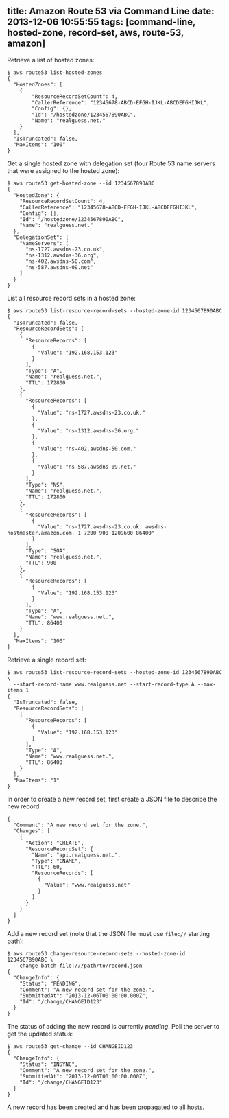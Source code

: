 title: Amazon Route 53 via Command Line
date: 2013-12-06 10:55:55
tags: [command-line, hosted-zone, record-set, aws, route-53, amazon]
---

Retrieve a list of hosted zones:

```
$ aws route53 list-hosted-zones          
{
  "HostedZones": [
    {
        "ResourceRecordSetCount": 4,
        "CallerReference": "12345678-ABCD-EFGH-IJKL-ABCDEFGHIJKL",
        "Config": {},
        "Id": "/hostedzone/1234567890ABC",
        "Name": "realguess.net."
    }
  ], 
  "IsTruncated": false, 
  "MaxItems": "100"
}
```

Get a single hosted zone with delegation set (four Route 53 name servers that were assigned to the hosted zone):

```
$ aws route53 get-hosted-zone --id 1234567890ABC
{
  "HostedZone": {
    "ResourceRecordSetCount": 4,
    "CallerReference": "12345678-ABCD-EFGH-IJKL-ABCDEFGHIJKL",
    "Config": {},
    "Id": "/hostedzone/1234567890ABC",
    "Name": "realguess.net."
  },
  "DelegationSet": {
    "NameServers": [
      "ns-1727.awsdns-23.co.uk",
      "ns-1312.awsdns-36.org",
      "ns-402.awsdns-50.com",
      "ns-587.awsdns-09.net"
    ]
  }
}
```

List all resource record sets in a hosted zone:

```
$ aws route53 list-resource-record-sets --hosted-zone-id 1234567890ABC
{
  "IsTruncated": false,
  "ResourceRecordSets": [
    {
      "ResourceRecords": [
        {
          "Value": "192.168.153.123"
        }
      ],
      "Type": "A",
      "Name": "realguess.net.",
      "TTL": 172800
    },
    {
      "ResourceRecords": [
        {
          "Value": "ns-1727.awsdns-23.co.uk."
        },
        {
          "Value": "ns-1312.awsdns-36.org."
        },
        {
          "Value": "ns-402.awsdns-50.com."
        },
        {
          "Value": "ns-587.awsdns-09.net."
        }
      ], 
      "Type": "NS",
      "Name": "realguess.net.",
      "TTL": 172800
    }, 
    {
      "ResourceRecords": [
        {
          "Value": "ns-1727.awsdns-23.co.uk. awsdns-hostmaster.amazon.com. 1 7200 900 1209600 86400"
        }
      ], 
      "Type": "SOA",
      "Name": "realguess.net.",
      "TTL": 900
    },
    {
      "ResourceRecords": [
        {
          "Value": "192.168.153.123"
        }
      ],
      "Type": "A",
      "Name": "www.realguess.net.",
      "TTL": 86400
    }
  ],
  "MaxItems": "100"
}
```

Retrieve a single record set:

```
$ aws route53 list-resource-record-sets --hosted-zone-id 1234567890ABC \
  --start-record-name www.realguess.net --start-record-type A --max-items 1
{
  "IsTruncated": false,
  "ResourceRecordSets": [
    {
      "ResourceRecords": [
        {
          "Value": "192.168.153.123"
        }
      ],
      "Type": "A",
      "Name": "www.realguess.net.",
      "TTL": 86400
    }
  ],
  "MaxItems": "1"
}
```

In order to create a new record set, first create a JSON file to describe the new record:

```
{
  "Comment": "A new record set for the zone.",
  "Changes": [
    {
      "Action": "CREATE",
      "ResourceRecordSet": {
        "Name": "api.realguess.net.",
        "Type": "CNAME",
        "TTL": 60,
        "ResourceRecords": [
          {
            "Value": "www.realguess.net"
          }
        ]
      }
    }
  ]
}
```

Add a new record set (note that the JSON file must use `file://` starting path):

```
$ aws route53 change-resource-record-sets --hosted-zone-id 1234567890ABC \
  --change-batch file:///path/to/record.json
{
  "ChangeInfo": {
    "Status": "PENDING",
    "Comment": "A new record set for the zone.",
    "SubmittedAt": "2013-12-06T00:00:00.000Z",
    "Id": "/change/CHANGEID123"
  }
}
```

The status of adding the new record is currently _pending_. Poll the server to get the updated status:

```
$ aws route53 get-change --id CHANGEID123
{
  "ChangeInfo": {
    "Status": "INSYNC",
    "Comment": "A new record set for the zone.",
    "SubmittedAt": "2013-12-06T00:00:00.000Z",
    "Id": "/change/CHANGEID123"
  }
}
```

A new record has been created and has been propagated to all hosts.
